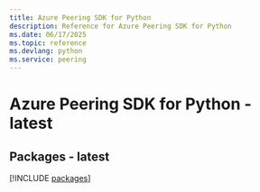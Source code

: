 ```yaml
---
title: Azure Peering SDK for Python
description: Reference for Azure Peering SDK for Python
ms.date: 06/17/2025
ms.topic: reference
ms.devlang: python
ms.service: peering
---
```

# Azure Peering SDK for Python - latest
## Packages - latest
[!INCLUDE [packages](peering-index.md)]